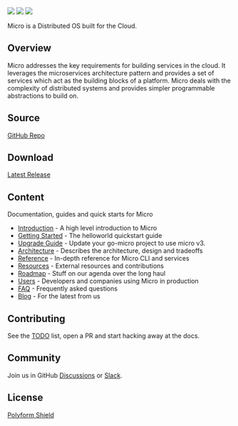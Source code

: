 <div>
  <a href="https://twitter.com/microhq"><img src="https://img.shields.io/github/last-commit/micro-community/micro" /></a>
  <a href="https://github.com/micro-community/micro/network/members"><img src="https://img.shields.io/github/forks/micro-community/micro?style=social" /></a>
  <a href="https://github.com/micro-community/micro/stargazers"><img src="https://img.shields.io/github/stars/micro-community/micro?style=social" /></a>
</div>

Micro is a Distributed OS built for the Cloud.

## Overview

Micro addresses the key requirements for building services in the cloud. It leverages the microservices
architecture pattern and provides a set of services which act as the building blocks of a platform. Micro deals
with the complexity of distributed systems and provides simpler programmable abstractions to build on. 

## Source

[GitHub Repo](https://github.com/micro-community/micro)

## Download

[Latest Release](https://github.com/micro-community/micro/releases/latest)

## Content

Documentation, guides and quick starts for Micro

- [Introduction](introduction) - A high level introduction to Micro
- [Getting Started](getting-started) - The helloworld quickstart guide
- [Upgrade Guide](upgrade-guide) - Update your go-micro project to use micro v3.
- [Architecture](architecture) - Describes the architecture, design and tradeoffs
- [Reference](reference) - In-depth reference for Micro CLI and services
- [Resources](resources) - External resources and contributions
- [Roadmap](roadmap) - Stuff on our agenda over the long haul
- [Users](users) - Developers and companies using Micro in production
- [FAQ](faq) - Frequently asked questions
- [Blog](blog) - For the latest from us

## Contributing

See the [TODO](/todo) list, open a PR and start hacking away at the docs.

## Community

Join us in GitHub [Discussions](https://github.com/micro-community/micro/discussions) or [Slack](https://slack.m3o.com).

## License

[Polyform Shield](https://polyformproject.org/licenses/shield/1.0.0/)

